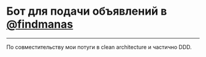 # Бот для подачи объявлений в [@findmanas](https://t.me/findmanas)

---

По совместительству мои потуги в clean architecture и частично DDD.
